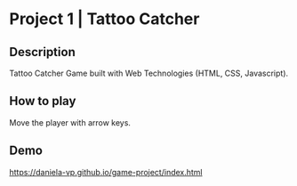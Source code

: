 # Project 1 | Tattoo Catcher


## Description

Tattoo Catcher Game built with Web Technologies (HTML, CSS, Javascript).


## How to play

Move the player with arrow keys.


## Demo 

https://daniela-vp.github.io/game-project/index.html

